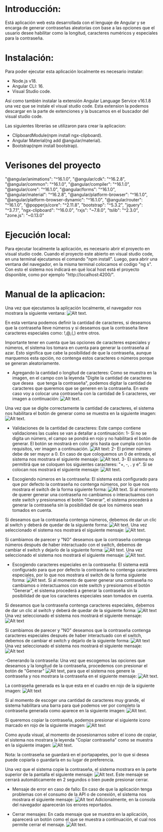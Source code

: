# Introducción:
Está aplicación web esta desarrollada con el lenguaje de Angular y  se encarga de generar contraseñas aleatorias con base a las opciones que el usuario desee habilitar como la longitud, caracteres numéricos y especiales para la contraseña.

# Instalación:
Para poder ejecutar esta aplicación localmente es necesario instalar:
- Node.js v18.
- Angular CLI: 16.
- Visual Studio code.

Así como también instalar la extensión Angular Language Service v16.1.8 una vez que se instale el visual studio code. Esta extension la podemos descargar en la parte de extenciones y la buscamos en el buscador del visual studio code.
 
Las siguientes librerías se utilizaron para crear la aplicacion:
- ClipboardModule(npm install ngx-clipboard).
- Angular Material(ng add @angular/material).
- Bootstrap(npm install bootstrap).

# Verisones del proyecto
"@angular/animations": "^16.1.0",
    "@angular/cdk": "^16.2.8",
    "@angular/common": "^16.1.0",
    "@angular/compiler": "^16.1.0",
    "@angular/core": "^16.1.0",
    "@angular/forms": "^16.1.0",
    "@angular/material": "^16.2.8",
    "@angular/platform-browser": "^16.1.0",
    "@angular/platform-browser-dynamic": "^16.1.0",
    "@angular/router": "^16.1.0",
    "@popperjs/core": "^2.11.8",
    "bootstrap": "^5.3.2",
    "jquery": "^3.7.1",
    "ngx-clipboard": "^16.0.0",
    "rxjs": "~7.8.0",
    "tslib": "^2.3.0",
    "zone.js": "~0.13.0"

# Ejecución local:
Para ejecutar localmente la aplicación, es necesario abrir el proyecto en visual studio code. Cuando el proyecto este abierto en visual studio code, en una terminal ejecutamos el comando "npm install". Luego, para abrir una ventana del navegador, en la misma terminal colocamos el codigo "ng s". Con esto el sistema nos indicará en qué local host está el proyecto disponible, como por ejemplo "http://localhost:4200/".

# Manual de la aplicacion:
Una vez que ejecutamos la aplicación localmente, el navegador nos mostrara la siguiente ventana:
![Alt text](ImgReadme/image.png).

En esta ventana podemos definir la cantidad de caracteres, si deseamos que la contraseña lleve números y
si deseamos que la contraseña lleve caracteres especiales como: !,@,(,) entre otros.

Importante tener en cuenta que las opciones de caracteres especiales y números, el sistema los tomara en cuenta para generar la contraseña al azar. Esto significa que cabe la posibilidad de que la contraseña, aunque marquemos esta opción, no contenga estos caracteres o números porque se generan aleatoriamente. 

- Agregando la cantidad o longitud de caracteres:
Como se muestra en la imagen, en el campo con la leyenda "Digite la cantidad de caracteres que desea   que tenga la contraseña", podemos digitar la cantidad de caracteres que queremos que se generen en la contraseña. En este caso voy a colocar una contraseña con la cantidad de 5 caracteres, ver imagen a continuación:
![Alt text](ImgReadme/cantidad.png).

Una vez que se digite correctamente la cantidad de caracteres, el sistema nos habilitara el botón de generar como se muestra en la siguiente imagen:
![Alt text](ImgReadme/btnvalido.png).

- Validaciones de la cantidad de caracteres:
Este campo contiene validaciones las cuales se van a detallar a continuación:
1- Si no se digita un número, el campo se pondrá en rojo y no habilitará el botón de generar. El botón se mostrará en color gris hasta que cumpla con los requisitos, ver imagen a continuación.
![Alt text](ImgReadme/cantVacio.png):
2- El primer número debe de ser mayor a 0. En caso de que coloquemos un 0 de entrada, el sistema nos mostrara el siguiente mensaje:
![Alt text](ImgReadme/cant0.png).
3- El sistema no permitirá que se coloquen los siguientes caracteres: "+, -, . y e". Si se colocan nos mostrará el siguiente mensaje:
![Alt text](ImgReadme/cant+-e.png).

- Escogiendo números en la contraseña:
El sistema está configurado para que por defecto la contraseña no contenga números, por lo que nos mostrara el switch de la forma siguiente forma:
![Alt text](ImgReadme/switch.png). Si al momento de querer generar una contraseña no cambiamos o interactuamos con este switch y presionamos el botón "Generar", el sistema procederá a generar la contraseña sin la posibilidad de que los números sean tomados en cuenta.

Si deseamos que la contraseña contenga números, debemos de dar un clic al switch y deberá de quedar de la siguiente forma:
![Alt text](ImgReadme/numerosP.png).
Una vez seleccionado el sistema nos mostrará el siguiente mensaje:
![Alt text](ImgReadme/mensajeN.png).

Si cambiamos de parecer y "NO" deseamos que la contraseña contenga números después de haber interactuado con el switch, debemos de cambiar el switch y dejarlo de la siguiente forma:
![Alt text](ImgReadme/numerosS.png).
Una vez seleccionado el sistema nos mostrará el siguiente mensaje:
![Alt text](ImgReadme/mensajeS.png).

- Escogiendo caracteres especiales en la contraseña:
El sistema está configurado para que por defecto la contraseña no contenga caracteres especiales, por lo que nos mostrara el switch de la forma siguiente forma:
![Alt text](ImgReadme/switch.png). Si al momento de querer generar una contraseña no cambiamos o interactuamos con este switch y presionamos el botón "Generar", el sistema procederá a generar la contraseña sin la posibilidad de que los caracteres especiales sean tomados en cuenta.

Si deseamos que la contraseña contenga caracteres especiales, debemos de dar un clic al switch y deberá de quedar de la siguiente forma:
![Alt text](ImgReadme/especialMP.png)
Una vez seleccionado el sistema nos mostrará el siguiente mensaje:
![Alt text](ImgReadme/EspecialesM.png)

Si cambiamos de parecer y "NO" deseamos que la contraseña contenga caracteres especiales después de haber interactuado con el switch, debemos de cambiar el switch y dejarlo de la siguiente forma:
![Alt text](ImgReadme/especialesP.png)
Una vez seleccionado el sistema nos mostrará el siguiente mensaje:
![Alt text](ImgReadme/MensajesPS.png)

-Generando la contraseña:
Una vez que escogemos las opciones que deseamos y la longitud de la contraseña, procedemos con presionar el botón de "Generar" ![Alt text](ImgReadme/btnVerde.png), para que el sistema nos genere la contraseña y nos mostrara la contraseña en el siguiente mensaje:
![Alt text](ImgReadme/mensajeContra.png).

La contraseña generada es la que esta en el cuadro en rojo de la siguiente imagen:
![Alt text](ImgReadme/cuadroContra.png)

Si al momento de escoger una cantidad de caracteres muy grande, el sistema habilitara una barra para qué podemos ver por completo la contraseña generada como aparece en la siguiente imagen:
![Alt text](ImgReadme/barra.png).

Si queremos copiar la contraseña, podemos presionar el siguiente icono marcado en rojo de la siguiente imagen:
![Alt text](ImgReadme/btnCopiar.png)

Como ayuda visual, al momento de posesionarnos sobre el icono de copiar, el sistema nos mostrara la leyenda "Copiar contraseña" como se muestra en la siguiente imagen:
![Alt text](ImgReadme/copiarcontra.png).

Nota: la contraseña se guardará en el portapapeles, por lo que si desea puede copiarla o guardarla en su lugar de preferencia.

Una vez que el sistema copie la contraseña, el sistema mostrara en la parte superior de la pantalla el siguiente mensaje: 
![Alt text](ImgReadme/copiarmensaje.png).
Este mensaje se cerrará automáticamente en 2 segundos o bien puede presionar cerrar.

- Mensaje de error en caso de fallo:
En caso de que la aplicación tenga problemas con el consumo de la API o de conexión, el sistema nos mostrara el siguiente mensaje:
![Alt text](ImgReadme/mensajeAPI.png)
Adicionalmente, en la consola del navegador aparecerán los errores reportados.

- Cerrar mensajes:
En cada mensaje que se muestra en la aplicación, aparecerá un botón como el que se muestra a continuación, el cual nos permite cerrar el mensaje.
![Alt text](ImgReadme/btncerrar.png).



